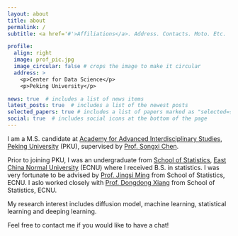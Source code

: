 ```yaml
---
layout: about
title: about
permalink: /
subtitle: <a href='#'>Affiliations</a>. Address. Contacts. Moto. Etc.

profile:
  align: right
  image: prof_pic.jpg
  image_circular: false # crops the image to make it circular
  address: >
    <p>Center for Data Science</p>
    <p>Peking University</p>

news: true  # includes a list of news items
latest_posts: true  # includes a list of the newest posts
selected_papers: true # includes a list of papers marked as "selected={true}"
social: true  # includes social icons at the bottom of the page
---
```


I am a M.S. candidate at [Academy for Advanced Interdisciplinary Studies](http://www.aais.pku.edu.cn/), [Peking University](https://www.pku.edu.cn/) (PKU), supervised by [Prof. Songxi Chen](https://www.songxichen.com/). 

Prior to joining PKU, I was an undergraduate from [School of Statistics](http://stat.ecnu.edu.cn/), [East China Normal University](https://www.ecnu.edu.cn/) (ECNU) where I received B.S. in statistics. I was very fortunate to be advised by [Prof. Jingsi Ming](https://faculty.ecnu.edu.cn/_s35/mjs/main.psp) from School of Statistics, ECNU. I aslo worked closely with [Prof. Dongdong Xiang](https://faculty.ecnu.edu.cn/_s35/xdd/main.psp) from School of Statistics, ECNU.

My research interest includes diffusion model, machine learning, statistical learning and deeping learning.
 
Feel free to contact me if you would like to have a chat!

